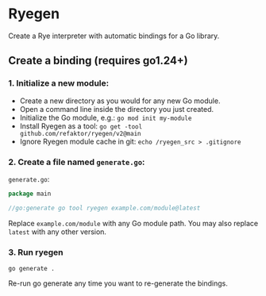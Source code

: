 # Ryegen
Create a Rye interpreter with automatic bindings for a Go library.

## Create a binding (requires go1.24+)
### 1. Initialize a new module:
- Create a new directory as you would for any new Go module.
- Open a command line inside the directory you just created.
- Initialize the Go module, e.g.: `go mod init my-module`
- Install Ryegen as a tool: `go get -tool github.com/refaktor/ryegen/v2@main`
- Ignore Ryegen module cache in git: `echo /ryegen_src > .gitignore`

### 2. Create a file named `generate.go`:
`generate.go`:
```go
package main

//go:generate go tool ryegen example.com/module@latest
```
Replace `example.com/module` with any Go module path. You may also replace `latest` with any other version.

### 3. Run ryegen
```
go generate .
```

Re-run go generate any time you want to re-generate the bindings.